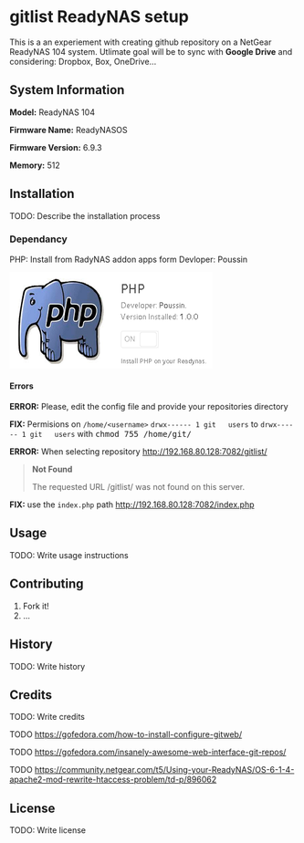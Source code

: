 # gitlist ReadyNAS setup

This is a an experiement with creating github repository on a NetGear ReadyNAS 104 system. Utlimate goal will be to sync with **Google Drive** and considering: Dropbox, Box, OneDrive...

## System Information

**Model:** ReadyNAS 104

**Firmware Name:** ReadyNASOS

**Firmware Version:** 6.9.3

 **Memory:** 512

## Installation

TODO: Describe the installation process

### Dependancy

PHP: Install from RadyNAS addon apps form Devloper: Poussin

![php](images/2018/06/php.png)

#### Errors

**ERROR:** Please, edit the config file and provide your repositories directory

**FIX:** Permisions on `/home/<username>`  `drwx------ 1 git   users` to `drwx------ 1 git   users` with <kbd>chmod 755 /home/git/</kbd>

**ERROR:** When selecting repository http://192.168.80.128:7082/gitlist/
> **Not Found**
>
> The requested URL /gitlist/ was not found on this server.

**FIX:** use the `index.php` path http://192.168.80.128:7082/index.php

## Usage

TODO: Write usage instructions

## Contributing

1. Fork it!
2. ...

## History

TODO: Write history

## Credits

TODO: Write credits

TODO https://gofedora.com/how-to-install-configure-gitweb/

TODO https://gofedora.com/insanely-awesome-web-interface-git-repos/

TODO https://community.netgear.com/t5/Using-your-ReadyNAS/OS-6-1-4-apache2-mod-rewrite-htaccess-problem/td-p/896062

## License

TODO: Write license
